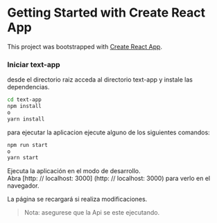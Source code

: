 # Getting Started with Create React App

This project was bootstrapped with [Create React App](https://github.com/facebook/create-react-app).

### Iniciar text-app

desde el directorio raiz acceda al directorio text-app y instale las dependencias.

```sh
cd text-app
npm install
o
yarn install
```

para ejecutar la aplicacion ejecute alguno de los siguientes comandos:

```sh
npm run start
o
yarn start
```

Ejecuta la aplicación en el modo de desarrollo. \
Abra [http: // localhost: 3000] (http: // localhost: 3000) para verlo en el navegador.

La página se recargará si realiza modificaciones.

> Nota: asegurese que la Api se este ejecutando.
